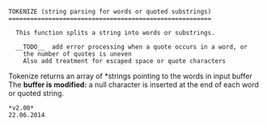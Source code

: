  	TOKENIZE (string parsing for words or quoted substrings)
	========================================================

      This function splits a string into words or substrings.

      __TODO__	add error processing when a quote occurs in a word, or 
		the number of quotes is uneven
		Also add treatment for escaped space or quote characters

Tokenize returns an array of \*strings pointing to the words in input buffer
The __buffer is modified:__ a null character is inserted at the end of each word or quoted string.


	*v2.00*
	22.06.2014



